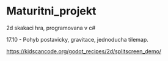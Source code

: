 # Maturitni_projekt

2d skakaci hra, programovana v c#

17.10 - Pohyb postavicky, gravitace, jednoducha tilemap.

https://kidscancode.org/godot_recipes/2d/splitscreen_demo/
